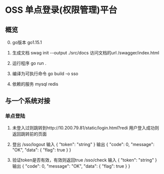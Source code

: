 # OSS 单点登录(权限管理)平台

## 概览
0. go版本
go1.15.1

1. 生成文档
swag init --output ./src/docs
访问文档的url
/swagger/index.html

2. 运行程序
go run .

4. 编译为可执行命令
go build -o sso

5. 依赖的服务
mysql
redis
## 与一个系统对接
### 单点登陆
1. 未登入过则跳转到http://10.200.79.81/static/login.html?redi
用户登入成功则返回跳转前的页面

2. 登出
/sso/logout
输入
{
  "token": "string"
}
输出
{
  "code": 0,
  "message": "OK",
  "data": {
    "flag": true
  }
}

3. 验证token是否有效，有效则返回true
/sso/check
输入
{
  "token": "string"
}
输出
{
  "code": 0,
  "message": "OK",
  "data": {
    "flag": true
  }
}
